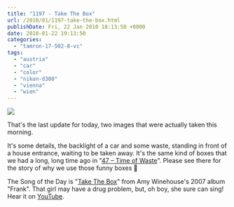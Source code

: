 ```yaml
---
title: "1197 - Take The Box"
url: /2010/01/1197-take-the-box.html
publishDate: Fri, 22 Jan 2010 18:13:50 +0000
date: 2010-01-22 19:13:50
categories: 
  - "tamron-17-502-8-vc"
tags: 
  - "austria"
  - "car"
  - "color"
  - "nikon-d300"
  - "vienna"
  - "wien"
---
```

<a target="_blank" href="https://d25zfm9zpd7gm5.cloudfront.net/1200x1200/2010/20100122_080332_ps.jpg"><img src="https://d25zfm9zpd7gm5.cloudfront.net/0600x0600/2010/20100122_080332_ps.jpg" /></a>

That's the last update for today, two images that were actually taken this morning.

<a target="_blank" href="https://d25zfm9zpd7gm5.cloudfront.net/1200x1200/2010/20100122_080207_ps.jpg"><img style="margin: 0pt 0px 0pt 10px; float: right;" src="https://d25zfm9zpd7gm5.cloudfront.net/0150x0150/2010/20100122_080207_ps.jpg" alt="" border="0" /></a> It's some details, the backlight of a car and some waste, standing in front of a house entrance, waiting to be taken away. It's the same kind of boxes that we had a long, long time ago in "<a target="_blank" href="/2006/11/47-time-of-waste.html">47 – Time of Waste</a>". Please see there for the story of why we use those funny boxes 🙂

 The Song of the Day is "<a target="_blank" href="http://www.lyricsmode.com/lyrics/a/amy_winehouse/take_the_box.html">Take The Box</a>" from Amy Winehouse's 2007 album "Frank". That girl may have a drug problem, but, oh boy, she sure can sing! Hear it on <a target="_blank" href="http://www.youtube.com/watch?v=egpsoqLxkQE">YouTube</a>.

